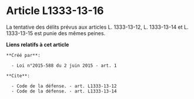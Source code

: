 # Article L1333-13-16

La tentative des délits prévus aux articles L. 1333-13-12, L. 1333-13-14 et L. 1333-13-15 est punie des mêmes peines.

**Liens relatifs à cet article**

	**Créé par**:

	  - Loi n°2015-588 du 2 juin 2015 - art. 1

	**Cite**:

	  - Code de la défense. - art. L1333-13-12
	  - Code de la défense. - art. L1333-13-14
